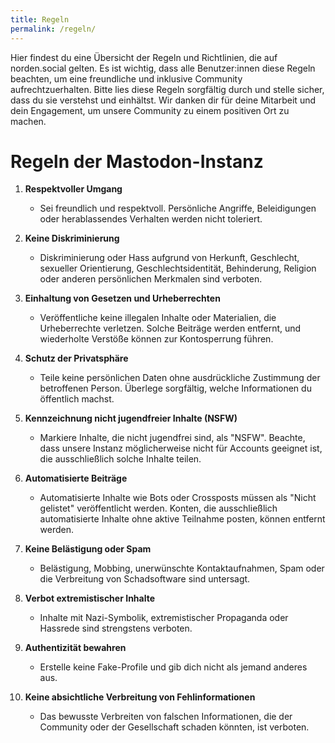 ```yaml
---
title: Regeln
permalink: /regeln/
---
```


Hier findest du eine Übersicht der Regeln und Richtlinien, die auf norden.social gelten. Es ist wichtig, dass alle Benutzer:innen diese Regeln beachten, um eine freundliche und inklusive Community aufrechtzuerhalten. Bitte lies diese Regeln sorgfältig durch und stelle sicher, dass du sie verstehst und einhältst. Wir danken dir für deine Mitarbeit und dein Engagement, um unsere Community zu einem positiven Ort zu machen.

# Regeln der Mastodon-Instanz  

1. **Respektvoller Umgang**
   - Sei freundlich und respektvoll. Persönliche Angriffe, Beleidigungen oder herablassendes Verhalten werden nicht toleriert.

2. **Keine Diskriminierung**
   - Diskriminierung oder Hass aufgrund von Herkunft, Geschlecht, sexueller Orientierung, Geschlechtsidentität, Behinderung, Religion oder anderen persönlichen Merkmalen sind verboten.

3. **Einhaltung von Gesetzen und Urheberrechten**
   - Veröffentliche keine illegalen Inhalte oder Materialien, die Urheberrechte verletzen. Solche Beiträge werden entfernt, und wiederholte Verstöße können zur Kontosperrung führen.

4. **Schutz der Privatsphäre**
   - Teile keine persönlichen Daten ohne ausdrückliche Zustimmung der betroffenen Person. Überlege sorgfältig, welche Informationen du öffentlich machst.

5. **Kennzeichnung nicht jugendfreier Inhalte (NSFW)**
   - Markiere Inhalte, die nicht jugendfrei sind, als "NSFW". Beachte, dass unsere Instanz möglicherweise nicht für Accounts geeignet ist, die ausschließlich solche Inhalte teilen.

6. **Automatisierte Beiträge**
   - Automatisierte Inhalte wie Bots oder Crossposts müssen als "Nicht gelistet" veröffentlicht werden. Konten, die ausschließlich automatisierte Inhalte ohne aktive Teilnahme posten, können entfernt werden.

7. **Keine Belästigung oder Spam**
   - Belästigung, Mobbing, unerwünschte Kontaktaufnahmen, Spam oder die Verbreitung von Schadsoftware sind untersagt.

8. **Verbot extremistischer Inhalte**
   - Inhalte mit Nazi-Symbolik, extremistischer Propaganda oder Hassrede sind strengstens verboten.

9. **Authentizität bewahren**
   - Erstelle keine Fake-Profile und gib dich nicht als jemand anderes aus.

10. **Keine absichtliche Verbreitung von Fehlinformationen**
    - Das bewusste Verbreiten von falschen Informationen, die der Community oder der Gesellschaft schaden könnten, ist verboten.
